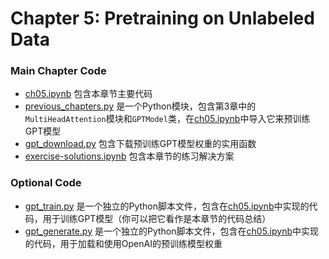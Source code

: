 # Chapter 5: Pretraining on Unlabeled Data

### Main Chapter Code

- [ch05.ipynb](ch05.ipynb) 包含本章节主要代码
- [previous_chapters.py](previous_chapters.py) 是一个Python模块，包含第3章中的`MultiHeadAttention`模块和`GPTModel`类，在[ch05.ipynb](ch05.ipynb)中导入它来预训练GPT模型
- [gpt_download.py](gpt_download.py) 包含下载预训练GPT模型权重的实用函数
- [exercise-solutions.ipynb](exercise-solutions.ipynb) 包含本章节的练习解决方案

### Optional Code

- [gpt_train.py](gpt_train.py) 是一个独立的Python脚本文件，包含在[ch05.ipynb](ch05.ipynb)中实现的代码，用于训练GPT模型（你可以把它看作是本章节的代码总结）
- [gpt_generate.py](gpt_generate.py) 是一个独立的Python脚本文件，包含在[ch05.ipynb](ch05.ipynb)中实现的代码，用于加载和使用OpenAI的预训练模型权重

